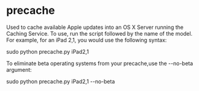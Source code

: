 # precache
Used to cache available Apple updates into an OS X Server running the Caching Service. To use, run the script followed by the name of the model. For example, for an iPad 2,1, you would use the following syntax:

sudo python precache.py iPad2,1

To eliminate beta operating systems from your precache,use the --no-beta argument:

sudo python precache.py iPad2,1 --no-beta
